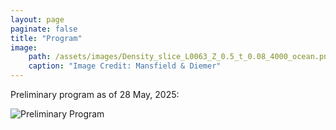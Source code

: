```yaml
---
layout: page
paginate: false
title: "Program"
image:
    path: /assets/images/Density_slice_L0063_Z_0.5_t_0.08_4000_ocean.png
    caption: "Image Credit: Mansfield & Diemer"
---
```


Preliminary program as of 28 May, 2025:

<img src="https://huterer.github.io/cosmology-school-2025/assets/images/program_28May.jpg"  alt="Preliminary Program">  

